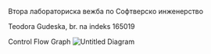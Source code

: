 Втора лабораториска вежба по Софтверско инженерство

Teodora Gudeska, br. na indeks 165019

Control Flow Graph
![Untitled Diagram](https://github.com/teodoragudeska/SI_2024_lab2_165019/assets/166947184/b4e4fd79-6747-49d3-a84c-e33ad6c86ff0)
